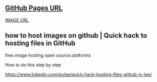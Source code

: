## [GitHub Pages URL](https://s3-bucket-for-image-hosting.github.io/research-website-images-repo/)

[IMAGE URL](https://s3-bucket-for-image-hosting.github.io/research-website-images-repo/assets/images/image110.png)

## how to host images on github | Quick hack to hosting files in GitHub

free image hosting open source platforms

How to do this step by step

https://www.linkedin.com/pulse/quick-hack-hosting-files-github-jc-lee/
